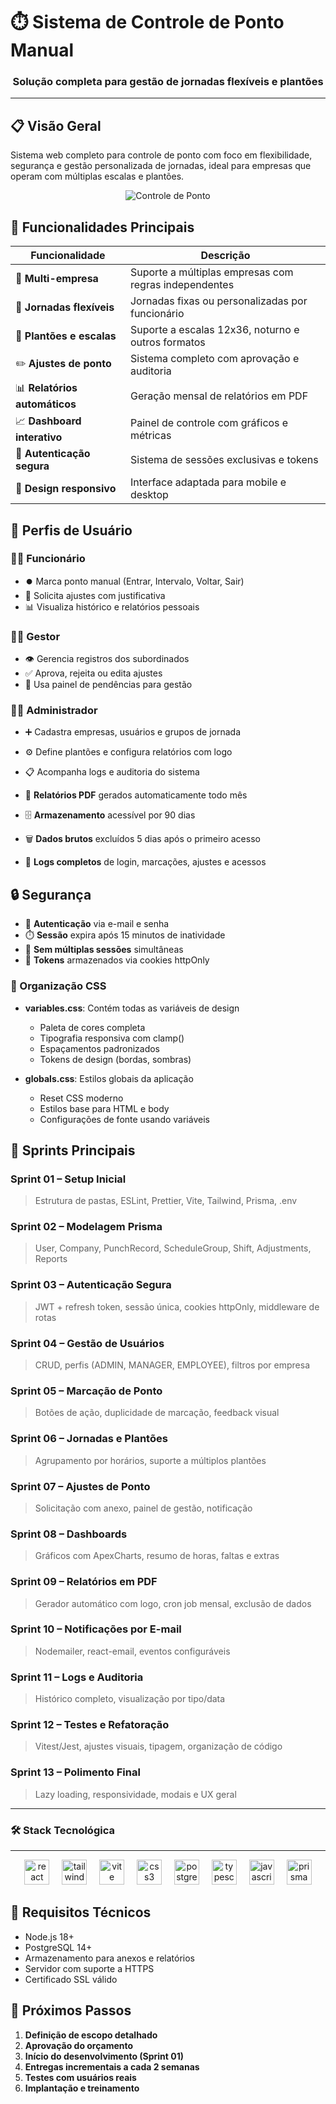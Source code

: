 # ⏱️ Sistema de Controle de Ponto Manual

<div align="center">

### Solução completa para gestão de jornadas flexíveis e plantões

</div>

---

## 📋 Visão Geral

Sistema web completo para controle de ponto com foco em flexibilidade, segurança e gestão personalizada de jornadas, ideal para empresas que operam com múltiplas escalas e plantões.

<div align="center">

![Controle de Ponto](https://via.placeholder.com/800x400?text=Sistema+de+Controle+de+Ponto)

</div>

## 📌 Funcionalidades Principais

| Funcionalidade | Descrição |
|----------------|-----------|
| 🏢 **Multi-empresa** | Suporte a múltiplas empresas com regras independentes |
| 📅 **Jornadas flexíveis** | Jornadas fixas ou personalizadas por funcionário |
| 🔄 **Plantões e escalas** | Suporte a escalas 12x36, noturno e outros formatos |
| ✏️ **Ajustes de ponto** | Sistema completo com aprovação e auditoria |
| 📊 **Relatórios automáticos** | Geração mensal de relatórios em PDF |
| 📈 **Dashboard interativo** | Painel de controle com gráficos e métricas |
| 🔐 **Autenticação segura** | Sistema de sessões exclusivas e tokens |
| 📱 **Design responsivo** | Interface adaptada para mobile e desktop |

## 👥 Perfis de Usuário

### 👨‍💼 Funcionário

- ⏺️ Marca ponto manual (Entrar, Intervalo, Voltar, Sair)
- 📝 Solicita ajustes com justificativa
- 📊 Visualiza histórico e relatórios pessoais

### 👩‍💼 Gestor

- 👁️ Gerencia registros dos subordinados
- ✅ Aprova, rejeita ou edita ajustes
- 🔔 Usa painel de pendências para gestão

### 👨‍💻 Administrador

- ➕ Cadastra empresas, usuários e grupos de jornada
- ⚙️ Define plantões e configura relatórios com logo
- 📋 Acompanha logs e auditoria do sistema


- 📄 **Relatórios PDF** gerados automaticamente todo mês
- 🗄️ **Armazenamento** acessível por 90 dias
- 🗑️ **Dados brutos** excluídos 5 dias após o primeiro acesso
- 📝 **Logs completos** de login, marcações, ajustes e acessos

## 🔒 Segurança

<div class="security-features">

- 🔑 **Autenticação** via e-mail e senha
- ⏱️ **Sessão** expira após 15 minutos de inatividade
- 🚫 **Sem múltiplas sessões** simultâneas
- 🍪 **Tokens** armazenados via cookies httpOnly

</div>



### 📐 Organização CSS

- **variables.css**: Contém todas as variáveis de design
  - Paleta de cores completa
  - Tipografia responsiva com clamp()
  - Espaçamentos padronizados
  - Tokens de design (bordas, sombras)

- **globals.css**: Estilos globais da aplicação
  - Reset CSS moderno
  - Estilos base para HTML e body
  - Configurações de fonte usando variáveis

## 🚀 Sprints Principais

<div class="sprints-container">

### Sprint 01 – Setup Inicial
> Estrutura de pastas, ESLint, Prettier, Vite, Tailwind, Prisma, .env

### Sprint 02 – Modelagem Prisma
> User, Company, PunchRecord, ScheduleGroup, Shift, Adjustments, Reports

### Sprint 03 – Autenticação Segura
> JWT + refresh token, sessão única, cookies httpOnly, middleware de rotas

### Sprint 04 – Gestão de Usuários
> CRUD, perfis (ADMIN, MANAGER, EMPLOYEE), filtros por empresa

### Sprint 05 – Marcação de Ponto
> Botões de ação, duplicidade de marcação, feedback visual

### Sprint 06 – Jornadas e Plantões
> Agrupamento por horários, suporte a múltiplos plantões

### Sprint 07 – Ajustes de Ponto
> Solicitação com anexo, painel de gestão, notificação

### Sprint 08 – Dashboards
> Gráficos com ApexCharts, resumo de horas, faltas e extras

### Sprint 09 – Relatórios em PDF
> Gerador automático com logo, cron job mensal, exclusão de dados

### Sprint 10 – Notificações por E-mail
> Nodemailer, react-email, eventos configuráveis

### Sprint 11 – Logs e Auditoria
> Histórico completo, visualização por tipo/data

### Sprint 12 – Testes e Refatoração
> Vitest/Jest, ajustes visuais, tipagem, organização de código

### Sprint 13 – Polimento Final
> Lazy loading, responsividade, modais e UX geral

</div>

---



### 🛠️ Stack Tecnológica
---
<div align="center">
  <img src="https://skillicons.dev/icons?i=react" height="40" alt="react logo"  />
  <img width="12" />
  <img src="https://skillicons.dev/icons?i=tailwind" height="40" alt="tailwindcss logo"  />
  <img width="12" />
  <img src="https://skillicons.dev/icons?i=vite" height="40" alt="vite logo"  />
  <img width="12" />
  <img src="https://skillicons.dev/icons?i=css" height="40" alt="css3 logo"  />
  <img width="12" />
  <img src="https://skillicons.dev/icons?i=postgres" height="40" alt="postgresql logo"  />
  <img width="12" />
  <img src="https://skillicons.dev/icons?i=ts" height="40" alt="typescript logo"  />
  <img width="12" />
  <img src="https://skillicons.dev/icons?i=js" height="40" alt="javascript logo"  />
  <img width="12" />
  <img src="https://skillicons.dev/icons?i=prisma" height="40" alt="prisma logo"  />
</div>



## 🔧 Requisitos Técnicos

- Node.js 18+
- PostgreSQL 14+
- Armazenamento para anexos e relatórios
- Servidor com suporte a HTTPS
- Certificado SSL válido
## 🚀 Próximos Passos

1. **Definição de escopo detalhado**
2. **Aprovação do orçamento**
3. **Início do desenvolvimento (Sprint 01)**
4. **Entregas incrementais a cada 2 semanas**
5. **Testes com usuários reais**
6. **Implantação e treinamento**

